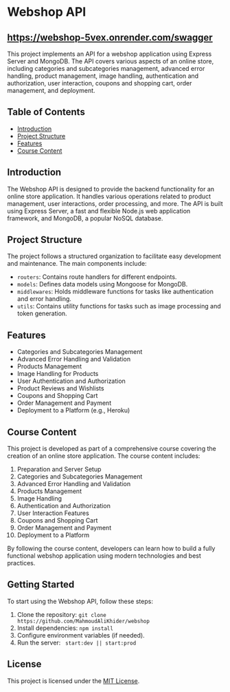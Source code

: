 # Webshop API
## https://webshop-5vex.onrender.com/swagger
This project implements an API for a webshop application using Express Server and MongoDB. The API covers various aspects of an online store, including categories and subcategories management, advanced error handling, product management, image handling, authentication and authorization, user interaction, coupons and shopping cart, order management, and deployment.

## Table of Contents

- [Introduction](#introduction)
- [Project Structure](#project-structure)
- [Features](#features)
- [Course Content](#course-content)

## Introduction

The Webshop API is designed to provide the backend functionality for an online store application. It handles various operations related to product management, user interactions, order processing, and more. The API is built using Express Server, a fast and flexible Node.js web application framework, and MongoDB, a popular NoSQL database.

## Project Structure

The project follows a structured organization to facilitate easy development and maintenance. The main components include:

- `routers`: Contains route handlers for different endpoints.
- `models`: Defines data models using Mongoose for MongoDB.
- `middlewares`: Holds middleware functions for tasks like authentication and error handling.
- `utils`: Contains utility functions for tasks such as image processing and token generation.

## Features

- Categories and Subcategories Management
- Advanced Error Handling and Validation
- Products Management
- Image Handling for Products
- User Authentication and Authorization
- Product Reviews and Wishlists
- Coupons and Shopping Cart
- Order Management and Payment
- Deployment to a Platform (e.g., Heroku)

## Course Content

This project is developed as part of a comprehensive course covering the creation of an online store application. The course content includes:

1. Preparation and Server Setup
2. Categories and Subcategories Management
3. Advanced Error Handling and Validation
4. Products Management
5. Image Handling
6. Authentication and Authorization
7. User Interaction Features
8. Coupons and Shopping Cart
9. Order Management and Payment
10. Deployment to a Platform

By following the course content, developers can learn how to build a fully functional webshop application using modern technologies and best practices.

## Getting Started

To start using the Webshop API, follow these steps:

1. Clone the repository: `git clone https://github.com/MahmoudAliKhider/webshop`
2. Install dependencies: `npm install`
3. Configure environment variables (if needed).
4. Run the server: ` start:dev || start:prod`

## License

This project is licensed under the [MIT License](LICENSE).

